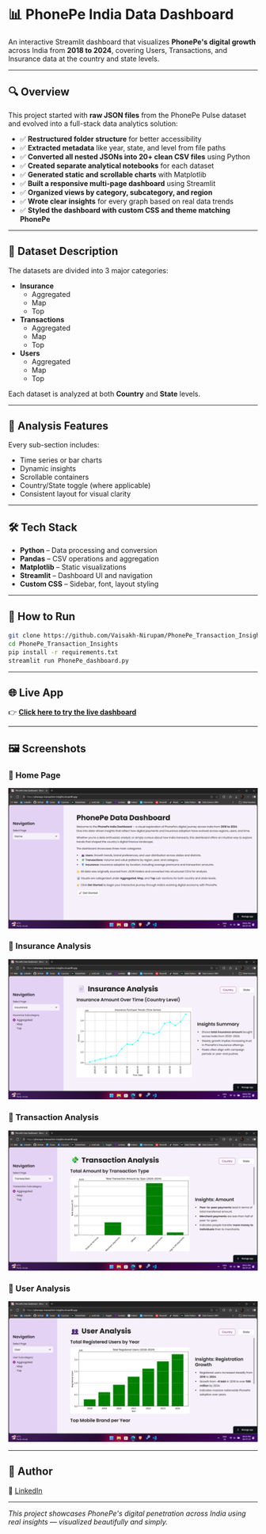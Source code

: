 # 📊 PhonePe India Data Dashboard

An interactive Streamlit dashboard that visualizes **PhonePe's digital growth** across India from **2018 to 2024**, covering Users, Transactions, and Insurance data at the country and state levels.

---

## 🔍 Overview

This project started with **raw JSON files** from the PhonePe Pulse dataset and evolved into a full-stack data analytics solution:

- ✅ **Restructured folder structure** for better accessibility
- ✅ **Extracted metadata** like year, state, and level from file paths
- ✅ **Converted all nested JSONs into 20+ clean CSV files** using Python
- ✅ **Created separate analytical notebooks** for each dataset
- ✅ **Generated static and scrollable charts** with Matplotlib
- ✅ **Built a responsive multi-page dashboard** using Streamlit
- ✅ **Organized views by category, subcategory, and region**
- ✅ **Wrote clear insights** for every graph based on real data trends
- ✅ **Styled the dashboard with custom CSS and theme matching PhonePe**

---

## 📁 Dataset Description

The datasets are divided into 3 major categories:

- **Insurance**
  - Aggregated
  - Map
  - Top
- **Transactions**
  - Aggregated
  - Map
  - Top
- **Users**
  - Aggregated
  - Map
  - Top

Each dataset is analyzed at both **Country** and **State** levels.

---

## 🧠 Analysis Features

Every sub-section includes:

- Time series or bar charts
- Dynamic insights
- Scrollable containers
- Country/State toggle (where applicable)
- Consistent layout for visual clarity

---

## 🛠️ Tech Stack

- **Python** – Data processing and conversion
- **Pandas** – CSV operations and aggregation
- **Matplotlib** – Static visualizations
- **Streamlit** – Dashboard UI and navigation
- **Custom CSS** – Sidebar, font, layout styling

---

## 🚀 How to Run

```bash
git clone https://github.com/Vaisakh-Nirupam/PhonePe_Transaction_Insights.git
cd PhonePe_Transaction_Insights
pip install -r requirements.txt
streamlit run PhonePe_dashboard.py
```

---

## 🌐 Live App

👉 **[Click here to try the live dashboard](https://phonepe-transaction-insights.streamlit.app)**

---

## 🖼️ Screenshots

### 📌 Home Page

![Home Screenshot](screenshots/home.png)

### 📌 Insurance Analysis

![Insurance Screenshot](screenshots/insurance.png)

### 📌 Transaction Analysis

![Transaction Screenshot](screenshots/transaction.png)

### 📌 User Analysis

![User Screenshot](screenshots/user.png)

---

## 🤝 Author

🔗 [LinkedIn](https://www.linkedin.com/in/vaisakh-nirupam)

---

_This project showcases PhonePe's digital penetration across India using real insights — visualized beautifully and simply._
